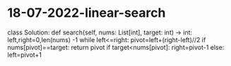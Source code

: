 # 18-07-2022-linear-search
class Solution:
    def search(self, nums: List[int], target: int) -> int:
       left,right=0,len(nums) -1
       while left<=right:
            pivot=left+(right-left)//2
            if nums[pivot]==target:
                return pivot
            if target<nums[pivot]:
                right=pivot-1
            else:
                left=pivot+1
